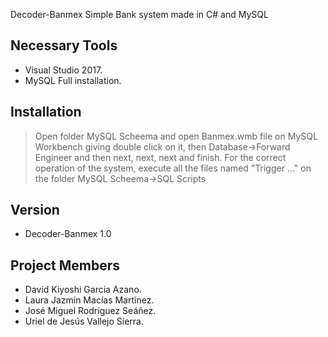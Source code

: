 ﻿ Decoder-Banmex
Simple Bank system made in C# and MySQL 

## Necessary Tools
- Visual Studio 2017.
- MySQL Full installation.

## Installation
> Open folder MySQL Scheema and open Banmex.wmb file on MySQL Workbench giving double click on it, then Database->Forward Engineer and then next, next, next and finish.
> For the correct operation of the system, execute all the files named "Trigger ..." on the folder MySQL Scheema->SQL Scripts

## Version
- Decoder-Banmex 1.0

## Project Members
- David Kiyoshi Garcia Azano.
- Laura Jazmin Macías Martinez.
- José Miguel Rodriguez Seáñez.
- Uriel de Jesús Vallejo Sierra.
